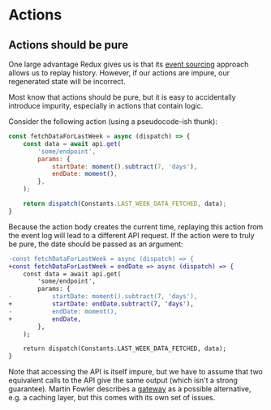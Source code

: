 # Actions

## Actions should be pure

One large advantage Redux gives us is that its [event sourcing](https://martinfowler.com/eaaDev/EventSourcing.html) approach allows us to replay history. However, if our actions are impure, our regenerated state will be incorrect.

Most know that actions should be pure, but it is easy to accidentally introduce impurity, especially in actions that contain logic.

Consider the following action (using a pseudocode-ish thunk):

```javascript
const fetchDataForLastWeek = async (dispatch) => {
	const data = await api.get(
		'some/endpoint',
		params: {
			startDate: moment().subtract(7, 'days'),
			endDate: moment(),
		},
	);

	return dispatch(Constants.LAST_WEEK_DATA_FETCHED, data);
}
```

Because the action body creates the current time, replaying this action from the event log will lead to a different API request. If the action were to truly be pure, the date should be passed as an argument:

```diff
-const fetchDataForLastWeek = async (dispatch) => {
+const fetchDataForLastWeek = endDate => async (dispatch) => {
	const data = await api.get(
		'some/endpoint',
		params: {
-			startDate: moment().subtract(7, 'days'),
+			startDate: endDate.subtract(7, 'days'),
-			endDate: moment(),
+			endDate,
		},
	);

	return dispatch(Constants.LAST_WEEK_DATA_FETCHED, data);
}
```

Note that accessing the API is itself impure, but we have to assume that two equivalent calls to the API give the same output (which isn't a strong guarantee). Martin Fowler describes a [gateway](https://martinfowler.com/eaaCatalog/gateway.html) as a possible alternative, e.g. a caching layer, but this comes with its own set of issues.